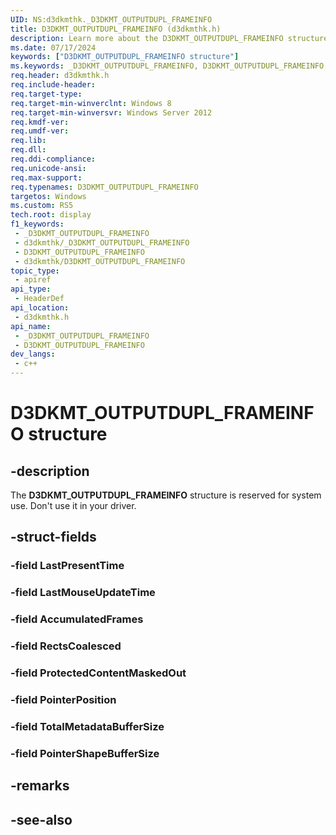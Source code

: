 ```yaml
---
UID: NS:d3dkmthk._D3DKMT_OUTPUTDUPL_FRAMEINFO
title: D3DKMT_OUTPUTDUPL_FRAMEINFO (d3dkmthk.h)
description: Learn more about the D3DKMT_OUTPUTDUPL_FRAMEINFO structure.
ms.date: 07/17/2024
keywords: ["D3DKMT_OUTPUTDUPL_FRAMEINFO structure"]
ms.keywords: _D3DKMT_OUTPUTDUPL_FRAMEINFO, D3DKMT_OUTPUTDUPL_FRAMEINFO,
req.header: d3dkmthk.h
req.include-header: 
req.target-type: 
req.target-min-winverclnt: Windows 8
req.target-min-winversvr: Windows Server 2012
req.kmdf-ver: 
req.umdf-ver: 
req.lib: 
req.dll: 
req.ddi-compliance: 
req.unicode-ansi: 
req.max-support: 
req.typenames: D3DKMT_OUTPUTDUPL_FRAMEINFO
targetos: Windows
ms.custom: RS5
tech.root: display
f1_keywords:
 - _D3DKMT_OUTPUTDUPL_FRAMEINFO
 - d3dkmthk/_D3DKMT_OUTPUTDUPL_FRAMEINFO
 - D3DKMT_OUTPUTDUPL_FRAMEINFO
 - d3dkmthk/D3DKMT_OUTPUTDUPL_FRAMEINFO
topic_type:
 - apiref
api_type:
 - HeaderDef
api_location:
 - d3dkmthk.h
api_name:
 - _D3DKMT_OUTPUTDUPL_FRAMEINFO
 - D3DKMT_OUTPUTDUPL_FRAMEINFO
dev_langs:
 - c++
---
```


# D3DKMT_OUTPUTDUPL_FRAMEINFO structure

## -description

The **D3DKMT_OUTPUTDUPL_FRAMEINFO** structure is reserved for system use. Don't use it in your driver.

## -struct-fields

### -field LastPresentTime

### -field LastMouseUpdateTime

### -field AccumulatedFrames

### -field RectsCoalesced

### -field ProtectedContentMaskedOut

### -field PointerPosition

### -field TotalMetadataBufferSize

### -field PointerShapeBufferSize

## -remarks

## -see-also

